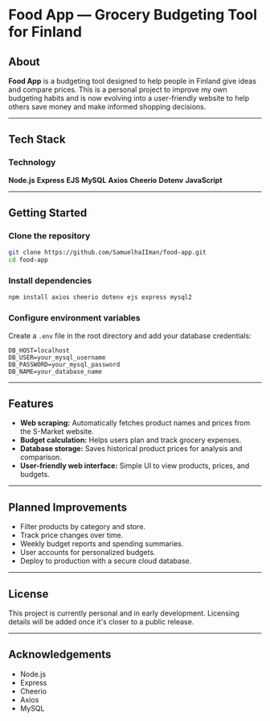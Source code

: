 # Food App — Grocery Budgeting Tool for Finland

## About

**Food App** is a budgeting tool designed to help people in Finland give ideas and compare prices. 
This is a personal project to improve my own budgeting habits and is now evolving into a user-friendly website to help others save money and make informed shopping decisions.

---

## Tech Stack

### Technology 

**Node.js**
**Express**
**EJS**
**MySQL**
**Axios**
**Cheerio**
**Dotenv**
**JavaScript**

---

## Getting Started

### Clone the repository

```bash
git clone https://github.com/SamuelhaIIman/food-app.git
cd food-app
```

### Install dependencies

```bash
npm install axios cheerio dotenv ejs express mysql2
```

### Configure environment variables

Create a ``.env`` file in the root directory and add your database credentials:

```env
DB_HOST=localhost
DB_USER=your_mysql_username
DB_PASSWORD=your_mysql_password
DB_NAME=your_database_name
```

---

## Features

- **Web scraping:** Automatically fetches product names and prices from the S-Market website.
- **Budget calculation:** Helps users plan and track grocery expenses.
- **Database storage:** Saves historical product prices for analysis and comparison.
- **User-friendly web interface:** Simple UI to view products, prices, and budgets.

---

## Planned Improvements

- Filter products by category and store.
- Track price changes over time.
- Weekly budget reports and spending summaries.
- User accounts for personalized budgets.
- Deploy to production with a secure cloud database.

---

## License

This project is currently personal and in early development. Licensing details will be added once it's closer to a public release.

---

## Acknowledgements

- Node.js
- Express
- Cheerio
- Axios
- MySQL

